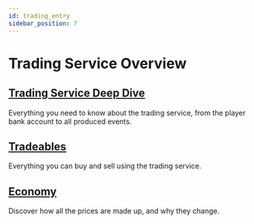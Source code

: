 ```yaml
---
id: trading_entry
sidebar_position: 7
---
```


# Trading Service Overview

## [Trading Service Deep Dive](/trading/tradingService.md)

Everything you need to know about the trading service, from the player bank account to all produced events.

## [Tradeables](/trading/tradeables.md)

Everything you can buy and sell using the trading service.

## [Economy](/trading/economy.md)

Discover how all the prices are made up, and why they change.